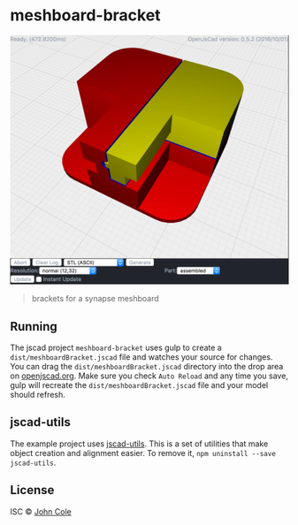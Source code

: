 # meshboard-bracket

![bracket](https://github.com/johnwebbcole/meshboard-bracket/raw/master/docs/mesboard-bracket.png)

> brackets for a synapse meshboard

## Running

The jscad project `meshboard-bracket` uses gulp to create a `dist/meshboardBracket.jscad` file and watches your source for changes. You can drag the `dist/meshboardBracket.jscad` directory into the drop area on [openjscad.org](http://openjscad.org). Make sure you check `Auto Reload` and any time you save, gulp will recreate the `dist/meshboardBracket.jscad` file and your model should refresh.

## jscad-utils

The example project uses [jscad-utils](https://www.npmjs.com/package/jscad-utils). This is a set of utilities that make object creation and alignment easier. To remove it, `npm uninstall --save jscad-utils`.


## License

ISC © [John Cole](http://github.com/)
